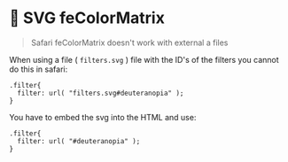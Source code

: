 # 🐛  SVG feColorMatrix

> Safari feColorMatrix doesn't work with external a files


When using a file ( `filters.svg` ) file with the ID's of the filters you cannot do this in safari:
```
.filter{
  filter: url( "filters.svg#deuteranopia" );
}
```

You have to embed the svg into the HTML and use:
```
.filter{
  filter: url( "#deuteranopia" );
}
```